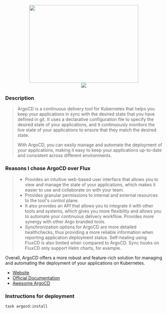 <p align="center">
<img width="350" height="250" src="https://cncf-branding.netlify.app/img/projects/argo/horizontal/color/argo-horizontal-color.svg"></br><img src="https://img.shields.io/github/v/release/argoproj/argo-cd?label=Latest%20Version&logo=github&style=for-the-badge">
</p>

### Description

> ArgoCD is a continuous delivery tool for Kubernetes that helps you keep your applications in sync with the desired state that you have defined in git. It uses a declarative configuration file to specify the desired state of your applications, and it continuously monitors the live state of your applications to ensure that they match the desired state.
>
> With ArgoCD, you can easily manage and automate the deployment of your applications, making it easy to keep your applications up-to-date and consistent across different environments.

### Reasons I chose ArgoCD over Flux

> - Provides an intuitive web-based user interface that allows you to view and manage the state of your applications, which makes it easier to use and collaborate on with your team.
> - Provides granular permissions to internal and external resources to the tool's control plane.
> - It also provides an API that allows you to integrate it with other tools and systems, which gives you more flexibility and allows you to automate your continuous delivery workflow. Provides more synergy with other Argo branded tools.
> - Synchronization options for ArgoCD are more detailed healthchecks, thus providing a more reliable information when reporting application deployment status. Self-healing using FluxCD is also limited when compared to ArgoCD. Sync hooks on FluxCD only support Helm charts, for example.

Overall, ArgoCD offers a more robust and feature-rich solution for managing and automating the deployment of your applications on Kubernetes.

- [Website][website-uri]
- [Official Documentation][docs-uri]
- [Awesome ArgoCD][awesome-uri]


### Instructions for deployment

```bash
task argocd:install
```

[website-uri]: https://argoproj.github.io/cd/
[docs-uri]: https://argo-cd.readthedocs.io/en/stable/
[awesome-uri]: https://github.com/terrytangyuan/awesome-argo
